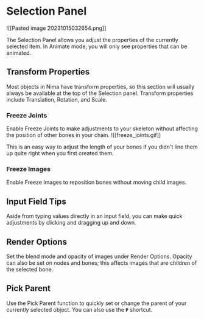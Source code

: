 # Selection Panel

![[Pasted image 20231015032654.png]]

The Selection Panel allows you adjust the properties of the currently selected item. In Animate mode, you will only see properties that can be animated.

##  Transform Properties

Most objects in Nima have transform properties, so this section will usually always be available at the top of the Selection panel. Transform properties include Translation, Rotation, and Scale.

###  Freeze Joints

Enable Freeze Joints to make adjustments to your skeleton without affecting the position of other bones in your chain.
![[freeze_joints.gif]]

This is an easy way to adjust the length of your bones if you didn't line them up quite right when you first created them.

###  Freeze Images

Enable Freeze Images to reposition bones without moving child images.

## Input Field Tips

Aside from typing values directly in an input field, you can make quick adjustments by clicking and dragging up and down.

##  Render Options

Set the blend mode and opacity of images under Render Options. Opacity can also be set on nodes and bones; this affects images that are children of the selected bone.

##  Pick Parent

Use the Pick Parent function to quickly set or change the parent of your currently selected object. You can also use the **`P`** shortcut.